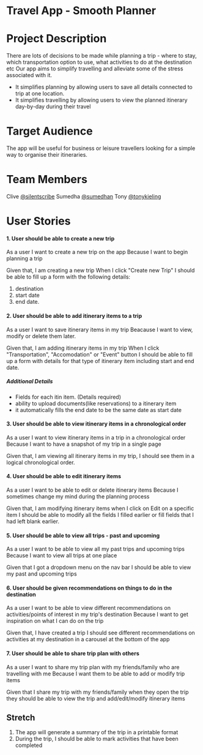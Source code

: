 # Travel App - Smooth Planner

# Project Description
There are lots of decisions to be made while planning a trip - where to stay, which transportation option to use, what activities to do at the destination etc
Our app aims to simplify travelling and alleviate some of the stress associated with it.
- It simplifies planning by allowing users to save all details connected to trip at one location. 
- It simplifies travelling by allowing users to view the planned itinerary day-by-day during their travel

# Target Audience
The app will be useful for business or leisure travellers looking for a simple way to organise their itineraries.

# Team Members
Clive [@silentscribe](https://github.com/silentscribe)
Sumedha [@sumedhan](https://github.com/sumedhan)
Tony [@tonykieling](https://github.com/tonykieling)


# User Stories



#### 1. User should be able to create a new trip
As a user
I want to create a new trip on the app
Because I want to begin planning a trip

Given that, I am creating a new trip
When I click "Create new Trip"
I should be able to fill up a form with the following details:
 1. destination 
 2. start date 
 3. end date.


#### 2. User should be able to add itinerary items to a trip
As a user
I want to save itinerary items in my trip
Beacause I want to view, modify or delete them later.

Given that, I am adding itinerary items in my trip
When I click "Transportation", "Accomodation" or "Event" button
I should be able to fill up a form with details for that type of itinerary item including start and end date.

##### Additional Details
- Fields for each itin item. (Details required)
- ability to upload documents(like reservations) to a itinerary item 
- it automatically fills the end date to be the same date as start date


#### 3. User should be able to view itinerary items in a chronological order
As a user 
I want to view itinerary items in a trip in a chronological order
Because I want to have a snapshot of my trip in a single page

Given that, I am viewing all itinerary items in my trip,
I should see them in a logical chronological order.

#### 4. User should be able to edit itinerary items
As a user
I want to be able to edit or delete itinerary items
Because I sometimes change my mind during the planning process

Given that, I am modifying itinerary items
when I click on Edit on a specific item 
I should be able to modify all the fields I filled earlier or fill fields that I had left blank earlier.

#### 5. User should be able to view all trips - past and upcoming
As a user
I want to be able to view all my past trips and upcoming trips
Because I want to view all trips at one place

Given that
I got a dropdown menu on the nav bar
I should be able to view my past and upcoming trips

#### 6. User should be given recommendations on things to do in the destination 
As a user
I want to be able to view different recommendations on activities/points of interest in my trip's destination
Because I want to get inspiration on what I can do on the trip

Given that, I have created a trip
I should see different recommendations on activities at my destination in a carousel at the bottom of the app

#### 7. User should be able to share trip plan with others
As a user
I want to share my trip plan with my friends/family who are travelling with me
Because I want them to be able to add or modify trip items

Given that I share my trip with my friends/family
when they open the trip
they should be able to view the trip and add/edit/modify itinerary items


## Stretch 

1. The app will generate a summary of the trip in a printable format
2. During the trip, I should be able to mark activities that have been completed
